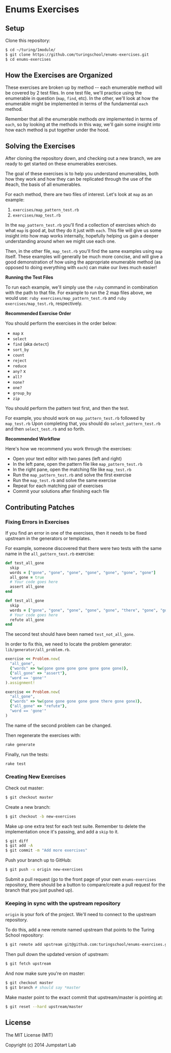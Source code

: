 # Enums Exercises

## Setup

Clone this repository:

```bash
$ cd ~/turing/1module/
$ git clone https://github.com/turingschool/enums-exercises.git
$ cd enums-exercises
```

## How the Exercises are Organized

These exercises are broken up by method -- each enumerable method will be covered by
2 test files. In one test file, we'll practice using the enumerable
in question (`map`, `find`, etc). In the other, we'll look at how the enumerable
might be implemented in terms of the fundamental `each` method.

Remember that all the enumerable methods _are_ implemented in terms of `each`,
so by looking at the methods in this way, we'll gain some insight
into how each method is put together under the hood.

## Solving the Exercises

After cloning the repository down, and checking out a new branch, we are ready
to get started on these enumerables exercises.

The goal of these exercises is to help you understand enumerables, both how
they work and how they can be replicated through the use of the #each, the
basis of all enumerables.

For each method, there are two files of interest. Let's look at `map` as an example:

1. `exercises/map_pattern_test.rb`
2. `exercises/map_test.rb`

In the `map_pattern_test.rb` you'll find a collection of exercises which do what `map` is good at,
but they do it just with `each`. This file will give us some insight into how map works internally,
hopefully helping us gain a deeper understanding around when we might use each one.

Then, in the other file, `map_test.rb` you'll find the same examples using `map` itself.
These examples will generally be much more concise, and will give a good demonstration
of how using the appropriate enumerable method (as opposed to doing everything with `each`)
can make our lives much easier!

__Running the Test Files__

To run each example, we'll simply use the `ruby` command in combination with the
path to that file. For example to run the 2 map files above, we would use:
`ruby exercises/map_pattern_test.rb` and `ruby exercises/map_test.rb`, respectively.

__Recommended Exercise Order__

You should perform the exercises in the order below:

* `map`   x
* `select` 
* `find` (aka `detect`)
* `sort_by`
* `count`
* `reject`
* `reduce`
* `any?`  x
* `all?`
* `none?`
* `one?`
* `group_by`
* `zip`

You should perform the pattern test first, and then the test.

For example, you should work on `map_pattern_test.rb` followed by `map_test.rb`
Upon completing that, you should do `select_pattern_test.rb` and then
`select_test.rb` and so forth.

__Recommended Workflow__

Here's how we recommend you work through the exercises:

* Open your text editor with two panes (left and right)
* In the left pane, open the pattern file like `map_pattern_test.rb`
* In the right pane, open the matching file like `map_test.rb`
* Run the `map_pattern_test.rb` and solve the first exercise
* Run the `map_test.rb` and solve the same exercise
* Repeat for each matching pair of exercises
* Commit your solutions after finishing each file

## Contributing Patches

### Fixing Errors in Exercises

If you find an error in one of the exercises, then it needs to be fixed upstream in the generators or templates.

For example, someone discovered that there were two tests with the same name in the `all_pattern_test.rb` exercise:

```ruby
def test_all_gone
  skip
  words = ["gone", "gone", "gone", "gone", "gone", "gone", "gone"]
  all_gone = true
  # Your code goes here
  assert all_gone
end

def test_all_gone
  skip
  words = ["gone", "gone", "gone", "gone", "gone", "there", "gone", "gone"]
  # Your code goes here
  refute all_gone
end
```

The second test should have been named `test_not_all_gone`.

In order to fix this, we need to locate the problem generator: `lib/generator/all_problem.rb`.

```ruby
exercise << Problem.new(
  "all_gone",
  {"words" => %w(gone gone gone gone gone gone gone)},
  {"all_gone" => "assert"},
  "word == 'gone'"
).assignment!

exercise << Problem.new(
  "all_gone",
  {"words" => %w(gone gone gone gone gone there gone gone)},
  {"all_gone" => "refute"},
  "word == 'gone'"
)
```

The name of the second problem can be changed.

Then regenerate the exercises with:

```bash
rake generate
```

Finally, run the tests:

```bash
rake test
```

### Creating New Exercises

Check out master:

```bash
$ git checkout master
```

Create a new branch:

```bash
$ git checkout -b new-exercises
```

Make up one extra test for each test suite. Remember to delete the implementation once it's passing, and add a `skip` to it.

```bash
$ git diff
$ git add -A
$ git commit -m "Add more exercises"
```

Push your branch up to GitHub:

```bash
$ git push -u origin new-exercises
```

Submit a pull request (go to the front page of your own `enums-exercises` repository, there should be a button to compare/create a pull request for the branch that you just pushed up).

### Keeping in sync with the upstream repository

`origin` is your fork of the project. We'll need to connect to the upstream repository.

To do this, add a new remote named upstream that points to the Turing School repository:

```bash
$ git remote add upstream git@github.com:turingschool/enums-exercises.git
```

Then pull down the updated version of upstream:

```bash
$ git fetch upstream
```

And now make sure you're on master:

```bash
$ git checkout master
$ git branch # should say *master
```

Make master point to the exact commit that upstream/master is pointing at:

```bash
$ git reset --hard upstream/master
```

## License

The MIT License (MIT)

Copyright (c) 2014 Jumpstart Lab
